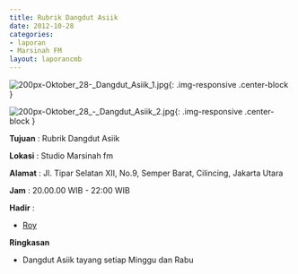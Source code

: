 ```yaml
---
title: Rubrik Dangdut Asiik 
date: 2012-10-28
categories:
- laporan
- Marsinah FM
layout: laporancmb
---
```



![200px-Oktober_28-_Dangdut_Asiik_1.jpg](/uploads/200px-Oktober_28-_Dangdut_Asiik_1.jpg){: .img-responsive .center-block }

![200px-Oktober_28_-_Dangdut_Asiik_2.jpg](/uploads/200px-Oktober_28_-_Dangdut_Asiik_2.jpg){: .img-responsive .center-block }


**Tujuan** : Rubrik Dangdut Asiik 

**Lokasi** : Studio Marsinah fm 

**Alamat** : Jl. Tipar Selatan XII, No.9, Semper Barat, Cilincing, Jakarta Utara 

**Jam** : 20.00.00 WIB - 22:00 WIB 

**Hadir** :
* [Roy](http://wiki.ciptamedia.org/wiki/Roy)

**Ringkasan**  
* Dangdut Asiik tayang setiap Minggu dan Rabu
